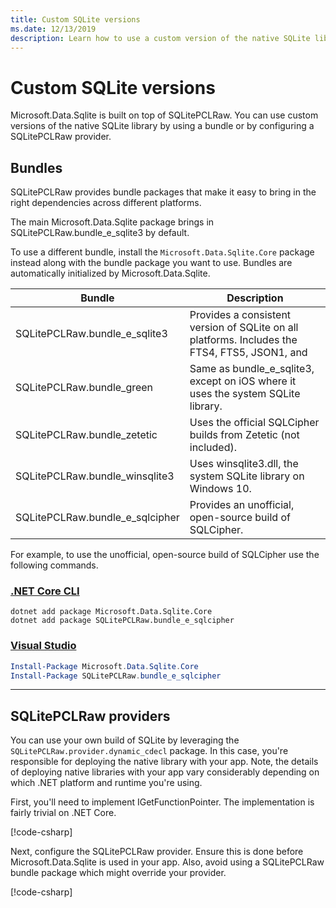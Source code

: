 ```yaml
---
title: Custom SQLite versions
ms.date: 12/13/2019
description: Learn how to use a custom version of the native SQLite library.
---
```

# Custom SQLite versions

Microsoft.Data.Sqlite is built on top of SQLitePCLRaw. You can use custom versions of the native SQLite library by using a bundle or by configuring a SQLitePCLRaw provider.

## Bundles

SQLitePCLRaw provides bundle packages that make it easy to bring in the right dependencies across different platforms.

The main Microsoft.Data.Sqlite package brings in SQLitePCLRaw.bundle_e_sqlite3 by default.

To use a different bundle, install the `Microsoft.Data.Sqlite.Core` package instead along with the bundle package you want to use. Bundles are automatically initialized by Microsoft.Data.Sqlite.

| Bundle | Description |
| --- | --- |
| SQLitePCLRaw.bundle_e_sqlite3 | Provides a consistent version of SQLite on all platforms. Includes the FTS4, FTS5, JSON1, and | R*Tree extensions. This is the default. |
| SQLitePCLRaw.bundle_green | Same as bundle_e_sqlite3, except on iOS where it uses the system SQLite library. |
| SQLitePCLRaw.bundle_zetetic | Uses the official SQLCipher builds from Zetetic (not included). |
| SQLitePCLRaw.bundle_winsqlite3 | Uses winsqlite3.dll, the system SQLite library on Windows 10. |
| SQLitePCLRaw.bundle_e_sqlcipher | Provides an unofficial, open-source build of SQLCipher. |

For example, to use the unofficial, open-source build of SQLCipher use the following commands.

### [.NET Core CLI](#tab/netcore-cli)

```dotnetcli
dotnet add package Microsoft.Data.Sqlite.Core
dotnet add package SQLitePCLRaw.bundle_e_sqlcipher
```

### [Visual Studio](#tab/visual-studio)

``` PowerShell
Install-Package Microsoft.Data.Sqlite.Core
Install-Package SQLitePCLRaw.bundle_e_sqlcipher
```

---

## SQLitePCLRaw providers

You can use your own build of SQLite by leveraging the `SQLitePCLRaw.provider.dynamic_cdecl` package. In this case, you're responsible for deploying the native library with your app. Note, the details of deploying native libraries with your app vary considerably depending on which .NET platform and runtime you're using.

First, you'll need to implement IGetFunctionPointer. The implementation is fairly trivial on .NET Core.

[!code-csharp[](../../../../samples/snippets/standard/data/sqlite/SystemLibrarySample/Program.cs?name=snippet_NativeLibraryAdapter)]

Next, configure the SQLitePCLRaw provider. Ensure this is done before Microsoft.Data.Sqlite is used in your app. Also, avoid using a SQLitePCLRaw bundle package which might override your provider.

[!code-csharp[](../../../../samples/snippets/standard/data/sqlite/SystemLibrarySample/Program.cs?name=snippet_SetProvider)]
